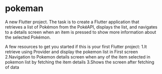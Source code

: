 # pokeman

A new Flutter project.
The task is to create a Flutter application that retrieves a list of Pokémon from the PokéAPI,
displays the list, and navigates to a details screen when an item is pressed to show more
information about the selected Pokémon.

A few resources to get you started if this is your first Flutter project:
1.It retrieve using Provider and display the pokemon list in First screen
2.Navigation to Pokemon details screen when any of the item selected in pokemon list by fetching the item details
3.Shows the screen after fetching of data

